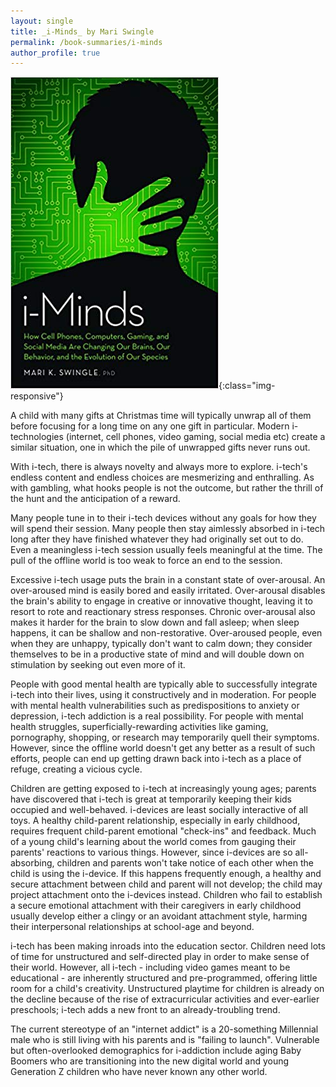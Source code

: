 ```yaml
---
layout: single
title: _i-Minds_ by Mari Swingle
permalink: /book-summaries/i-minds
author_profile: true
---
```


![i-Minds](/assets/images/i-minds.jpg){:class="img-responsive"}

A child with many gifts at Christmas time will typically unwrap all of them before focusing for a long time on any one gift in particular.
Modern i-technologies (internet, cell phones, video gaming, social media etc) create a similar situation, one in which the pile of unwrapped gifts never runs out.

With i-tech, there is always novelty and always more to explore.
i-tech's endless content and endless choices are mesmerizing and enthralling.
As with gambling, what hooks people is not the outcome, but rather the thrill of the hunt and the anticipation of a reward.

Many people tune in to their i-tech devices without any goals for how they will spend their session.
Many people then stay aimlessly absorbed in i-tech long after they have finished whatever they had originally set out to do.
Even a meaningless i-tech session usually feels meaningful at the time.
The pull of the offline world is too weak to force an end to the session.

Excessive i-tech usage puts the brain in a constant state of over-arousal.
An over-aroused mind is easily bored and easily irritated.
Over-arousal disables the brain's ability to engage in creative or innovative thought, leaving it to resort to rote and reactionary stress responses.
Chronic over-arousal also makes it harder for the brain to slow down and fall asleep; when sleep happens, it can be shallow and non-restorative.
Over-aroused people, even when they are unhappy, typically don't want to calm down; they consider themselves to be in a productive state of mind and will double down on stimulation by seeking out even more of it.

People with good mental health are typically able to successfully integrate i-tech into their lives, using it constructively and in moderation.
For people with mental health vulnerabilities such as predispositions to anxiety or depression, i-tech addiction is a real possibility.
For people with mental health struggles, superficially-rewarding activities like gaming, pornography, shopping, or research may temporarily quell their symptoms.
However, since the offline world doesn't get any better as a result of such efforts, people can end up getting drawn back into i-tech as a place of refuge, creating a vicious cycle.

Children are getting exposed to i-tech at increasingly young ages; parents have discovered that i-tech is great at temporarily keeping their kids occupied and well-behaved.
i-devices are least socially interactive of all toys.
A healthy child-parent relationship, especially in early childhood, requires frequent child-parent emotional "check-ins" and feedback.
Much of a young child's learning about the world comes from gauging their parents' reactions to various things.
However, since i-devices are so all-absorbing, children and parents won't take notice of each other when the child is using the i-device.
If this happens frequently enough, a healthy and secure attachment between child and parent will not develop; the child may project attachment onto the i-devices instead.
Children who fail to establish a secure emotional attachment with their caregivers in early childhood usually develop either a clingy or an avoidant attachment style, harming their interpersonal relationships at school-age and beyond.

i-tech has been making inroads into the education sector.
Children need lots of time for unstructured and self-directed play in order to make sense of their world.
However, all i-tech - including video games meant to be educational - are inherently structured and pre-programmed, offering little room for a child's creativity.
Unstructured playtime for children is already on the decline because of the rise of extracurricular activities and ever-earlier preschools; i-tech adds a new front to an already-troubling trend.

The current stereotype of an "internet addict" is a 20-something Millennial male who is still living with his parents and is "failing to launch".
Vulnerable but often-overlooked demographics for i-addiction include aging Baby Boomers who are transitioning into the new digital world and young Generation Z children who have never known any other world.
